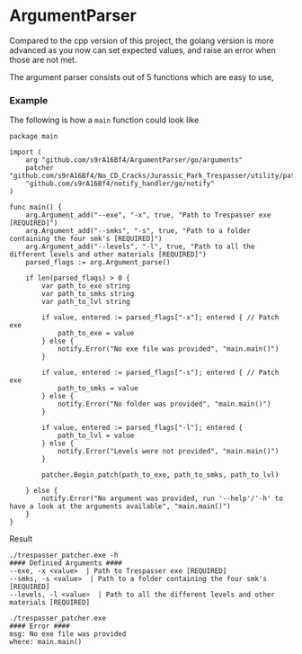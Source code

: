 # ArgumentParser

Compared to the cpp version of this project, the golang version is more advanced as you now can set expected values, and raise an error when those are not met.

The argument parser consists out of 5 functions which are easy to use, 


### Example
The following is how a `main` function could look like
```
package main

import (
	arg "github.com/s9rA16Bf4/ArgumentParser/go/arguments"
	patcher "github.com/s9rA16Bf4/No_CD_Cracks/Jurassic_Park_Trespasser/utility/patcher"
	"github.com/s9rA16Bf4/notify_handler/go/notify"
)

func main() {
	arg.Argument_add("--exe", "-x", true, "Path to Trespasser exe [REQUIRED]")
	arg.Argument_add("--smks", "-s", true, "Path to a folder containing the four smk's [REQUIRED]")
	arg.Argument_add("--levels", "-l", true, "Path to all the different levels and other materials [REQUIRED]")
	parsed_flags := arg.Argument_parse()

	if len(parsed_flags) > 0 {
		var path_to_exe string
		var path_to_smks string
		var path_to_lvl string

		if value, entered := parsed_flags["-x"]; entered { // Patch exe
			path_to_exe = value
		} else {
			notify.Error("No exe file was provided", "main.main()")
		}

		if value, entered := parsed_flags["-s"]; entered { // Patch exe
			path_to_smks = value
		} else {
			notify.Error("No folder was provided", "main.main()")
		}

		if value, entered := parsed_flags["-l"]; entered {
			path_to_lvl = value
		} else {
			notify.Error("Levels were not provided", "main.main()")
		}

		patcher.Begin_patch(path_to_exe, path_to_smks, path_to_lvl)

	} else {
		notify.Error("No argument was provided, run '--help'/'-h' to have a look at the arguments available", "main.main()")
	}
}

```
Result
```
./trespasser_patcher.exe -h
#### Definied Arguments ####
--exe, -x <value>  | Path to Trespasser exe [REQUIRED]
--smks, -s <value>  | Path to a folder containing the four smk's [REQUIRED]
--levels, -l <value>  | Path to all the different levels and other materials [REQUIRED]

./trespasser_patcher.exe
#### Error ####
msg: No exe file was provided
where: main.main()

```
